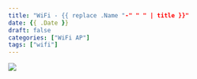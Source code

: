 ```yaml
---
title: "WiFi - {{ replace .Name "-" " " | title }}"
date: {{ .Date }}
draft: false
categories: ["WiFi AP"]
tags: ["wifi"]
---
```


![](/img/wifiap/wifi-.png)
